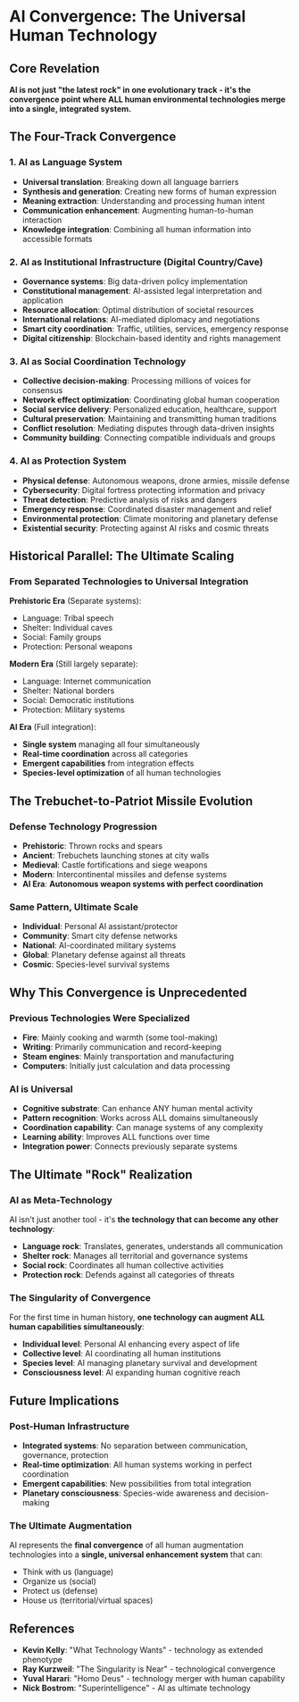 # AI Convergence: The Universal Human Technology

## Core Revelation
**AI is not just "the latest rock" in one evolutionary track - it's the convergence point where ALL human environmental technologies merge into a single, integrated system.**

## The Four-Track Convergence

### 1. AI as Language System
- **Universal translation**: Breaking down all language barriers
- **Synthesis and generation**: Creating new forms of human expression
- **Meaning extraction**: Understanding and processing human intent
- **Communication enhancement**: Augmenting human-to-human interaction
- **Knowledge integration**: Combining all human information into accessible formats

### 2. AI as Institutional Infrastructure (Digital Country/Cave)
- **Governance systems**: Big data-driven policy implementation
- **Constitutional management**: AI-assisted legal interpretation and application
- **Resource allocation**: Optimal distribution of societal resources
- **International relations**: AI-mediated diplomacy and negotiations
- **Smart city coordination**: Traffic, utilities, services, emergency response
- **Digital citizenship**: Blockchain-based identity and rights management

### 3. AI as Social Coordination Technology
- **Collective decision-making**: Processing millions of voices for consensus
- **Network effect optimization**: Coordinating global human cooperation
- **Social service delivery**: Personalized education, healthcare, support
- **Cultural preservation**: Maintaining and transmitting human traditions
- **Conflict resolution**: Mediating disputes through data-driven insights
- **Community building**: Connecting compatible individuals and groups

### 4. AI as Protection System
- **Physical defense**: Autonomous weapons, drone armies, missile defense
- **Cybersecurity**: Digital fortress protecting information and privacy
- **Threat detection**: Predictive analysis of risks and dangers
- **Emergency response**: Coordinated disaster management and relief
- **Environmental protection**: Climate monitoring and planetary defense
- **Existential security**: Protecting against AI risks and cosmic threats

## Historical Parallel: The Ultimate Scaling

### From Separated Technologies to Universal Integration

**Prehistoric Era** (Separate systems):
- Language: Tribal speech
- Shelter: Individual caves  
- Social: Family groups
- Protection: Personal weapons

**Modern Era** (Still largely separate):
- Language: Internet communication
- Shelter: National borders
- Social: Democratic institutions
- Protection: Military systems

**AI Era** (Full integration):
- **Single system** managing all four simultaneously
- **Real-time coordination** across all categories
- **Emergent capabilities** from integration effects
- **Species-level optimization** of all human technologies

## The Trebuchet-to-Patriot Missile Evolution

### Defense Technology Progression
- **Prehistoric**: Thrown rocks and spears
- **Ancient**: Trebuchets launching stones at city walls
- **Medieval**: Castle fortifications and siege weapons
- **Modern**: Intercontinental missiles and defense systems
- **AI Era**: **Autonomous weapon systems with perfect coordination**

### Same Pattern, Ultimate Scale
- **Individual**: Personal AI assistant/protector
- **Community**: Smart city defense networks
- **National**: AI-coordinated military systems
- **Global**: Planetary defense against all threats
- **Cosmic**: Species-level survival systems

## Why This Convergence is Unprecedented

### Previous Technologies Were Specialized
- **Fire**: Mainly cooking and warmth (some tool-making)
- **Writing**: Primarily communication and record-keeping
- **Steam engines**: Mainly transportation and manufacturing
- **Computers**: Initially just calculation and data processing

### AI is Universal
- **Cognitive substrate**: Can enhance ANY human mental activity
- **Pattern recognition**: Works across ALL domains simultaneously
- **Coordination capability**: Can manage systems of any complexity
- **Learning ability**: Improves ALL functions over time
- **Integration power**: Connects previously separate systems

## The Ultimate "Rock" Realization

### AI as Meta-Technology
AI isn't just another tool - it's **the technology that can become any other technology**:

- **Language rock**: Translates, generates, understands all communication
- **Shelter rock**: Manages all territorial and governance systems
- **Social rock**: Coordinates all human collective activities  
- **Protection rock**: Defends against all categories of threats

### The Singularity of Convergence
For the first time in human history, **one technology can augment ALL human capabilities simultaneously**:

- **Individual level**: Personal AI enhancing every aspect of life
- **Collective level**: AI coordinating all human institutions
- **Species level**: AI managing planetary survival and development
- **Consciousness level**: AI expanding human cognitive reach

## Future Implications

### Post-Human Infrastructure
- **Integrated systems**: No separation between communication, governance, protection
- **Real-time optimization**: All human systems working in perfect coordination
- **Emergent capabilities**: New possibilities from total integration
- **Planetary consciousness**: Species-wide awareness and decision-making

### The Ultimate Augmentation
AI represents the **final convergence** of all human augmentation technologies into a **single, universal enhancement system** that can:
- Think with us (language)
- Organize us (social)
- Protect us (defense)  
- House us (territorial/virtual spaces)

## References
- **Kevin Kelly**: "What Technology Wants" - technology as extended phenotype
- **Ray Kurzweil**: "The Singularity is Near" - technological convergence
- **Yuval Harari**: "Homo Deus" - technology merger with human capability
- **Nick Bostrom**: "Superintelligence" - AI as ultimate technology 